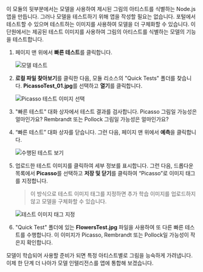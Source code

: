 이 모듈의 뒷부분에서는 모델을 사용하여 제시된 그림의 아티스트를 식별하는 Node.js 앱을 만듭니다. 그러나 모델을 테스트하기 위해 앱을 작성할 필요는 없습니다. 포털에서 테스트할 수 있으며 테스트하는 이미지를 사용하여 모델을 더 구체화할 수 있습니다. 이 단원에서는 제공된 테스트 이미지를 사용하여 그림의 아티스트를 식별하는 모델의 기능을 테스트합니다.

1. 페이지 맨 위에서 **빠른 테스트**를 클릭합니다.

    ![모델 테스트](../media-draft/4-portal-click-quick-test.png)

1. **로컬 파일 찾아보기**를 클릭한 다음, 모듈 리소스의 "Quick Tests" 폴더를 찾습니다. **PicassoTest_01.jpg**를 선택하고 **열기**를 클릭합니다.

    ![Picasso 테스트 이미지 선택](../media-draft/4-portal-select-test-01.png)

1. "빠른 테스트" 대화 상자에서 테스트 결과를 검사합니다. Picasso 그림일 가능성은 얼마인가요? Rembrandt 또는 Pollock 그림일 가능성은 얼마인가요?

1. “빠른 테스트” 대화 상자를 닫습니다. 그런 다음, 페이지 맨 위에서 **예측**을 클릭합니다.

    ![수행된 테스트 보기](../media-draft/4-portal-select-predictions.png)

1. 업로드한 테스트 이미지를 클릭하여 세부 정보를 표시합니다. 그런 다음, 드롭다운 목록에서 **Picasso**를 선택하고 **저장 및 닫기**를 클릭하여 “Picasso”로 이미지 태그를 지정합니다.

    > 이 방식으로 테스트 이미지 태그를 지정하면 추가 학습 이미지를 업로드하지 않고 모델을 구체화할 수 있습니다.
 
    ![테스트 이미지 태그 지정](../media-draft/4-tag-test-image.png)

1. "Quick Test" 폴더에 있는 **FlowersTest.jpg** 파일을 사용하여 또 다른 빠른 테스트를 수행합니다. 이 이미지가 Picasso, Rembrandt 또는 Pollock일 가능성이 작은지 확인합니다.

모델이 학습되어 사용할 준비가 되면 특정 아티스트별로 그림을 능숙하게 가려냅니다. 이제 한 단계 더 나아가 모델 인텔리전스를 앱에 통합해 보겠습니다.